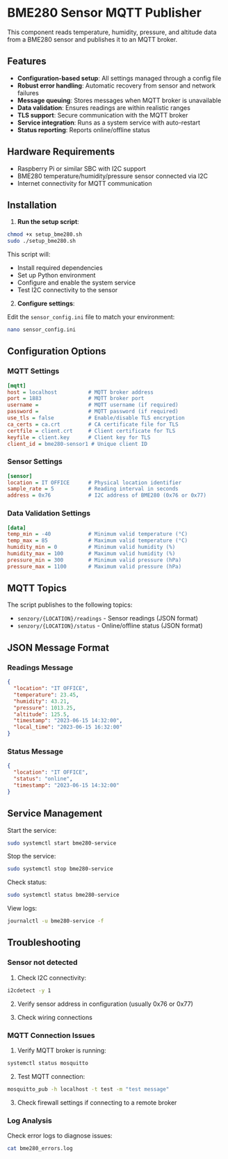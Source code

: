 # BME280 Sensor MQTT Publisher

This component reads temperature, humidity, pressure, and altitude data from a BME280 sensor and publishes it to an MQTT broker.

## Features

- **Configuration-based setup**: All settings managed through a config file
- **Robust error handling**: Automatic recovery from sensor and network failures
- **Message queuing**: Stores messages when MQTT broker is unavailable
- **Data validation**: Ensures readings are within realistic ranges
- **TLS support**: Secure communication with the MQTT broker
- **Service integration**: Runs as a system service with auto-restart
- **Status reporting**: Reports online/offline status

## Hardware Requirements

- Raspberry Pi or similar SBC with I2C support
- BME280 temperature/humidity/pressure sensor connected via I2C
- Internet connectivity for MQTT communication

## Installation

1. **Run the setup script**:

```bash
chmod +x setup_bme280.sh
sudo ./setup_bme280.sh
```

This script will:
- Install required dependencies
- Set up Python environment
- Configure and enable the system service
- Test I2C connectivity to the sensor

2. **Configure settings**:

Edit the `sensor_config.ini` file to match your environment:

```bash
nano sensor_config.ini
```

## Configuration Options

### MQTT Settings

```ini
[mqtt]
host = localhost          # MQTT broker address
port = 1883               # MQTT broker port
username =                # MQTT username (if required)
password =                # MQTT password (if required)
use_tls = false           # Enable/disable TLS encryption
ca_certs = ca.crt         # CA certificate file for TLS
certfile = client.crt     # Client certificate for TLS
keyfile = client.key      # Client key for TLS
client_id = bme280-sensor1 # Unique client ID
```

### Sensor Settings

```ini
[sensor]
location = IT OFFICE      # Physical location identifier
sample_rate = 5           # Reading interval in seconds
address = 0x76            # I2C address of BME280 (0x76 or 0x77)
```

### Data Validation Settings

```ini
[data]
temp_min = -40            # Minimum valid temperature (°C)
temp_max = 85             # Maximum valid temperature (°C)
humidity_min = 0          # Minimum valid humidity (%)
humidity_max = 100        # Maximum valid humidity (%)
pressure_min = 300        # Minimum valid pressure (hPa)
pressure_max = 1100       # Maximum valid pressure (hPa)
```

## MQTT Topics

The script publishes to the following topics:

- `senzory/{LOCATION}/readings` - Sensor readings (JSON format)
- `senzory/{LOCATION}/status` - Online/offline status (JSON format)

## JSON Message Format

### Readings Message

```json
{
  "location": "IT OFFICE",
  "temperature": 23.45,
  "humidity": 43.21,
  "pressure": 1013.25,
  "altitude": 125.5,
  "timestamp": "2023-06-15 14:32:00",
  "local_time": "2023-06-15 16:32:00"
}
```

### Status Message

```json
{
  "location": "IT OFFICE",
  "status": "online",
  "timestamp": "2023-06-15 14:32:00"
}
```

## Service Management

Start the service:
```bash
sudo systemctl start bme280-service
```

Stop the service:
```bash
sudo systemctl stop bme280-service
```

Check status:
```bash
sudo systemctl status bme280-service
```

View logs:
```bash
journalctl -u bme280-service -f
```

## Troubleshooting

### Sensor not detected

1. Check I2C connectivity:
```bash
i2cdetect -y 1
```

2. Verify sensor address in configuration (usually 0x76 or 0x77)

3. Check wiring connections

### MQTT Connection Issues

1. Verify MQTT broker is running:
```bash
systemctl status mosquitto
```

2. Test MQTT connection:
```bash
mosquitto_pub -h localhost -t test -m "test message"
```

3. Check firewall settings if connecting to a remote broker

### Log Analysis

Check error logs to diagnose issues:
```bash
cat bme280_errors.log
``` 